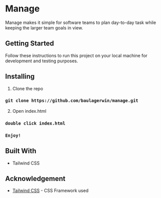 # Manage

Manage makes it simple for software teams to plan day-to-day task while keeping the larger team goals in view.

## Getting Started

Follow these instructions to run this project on your local machine for development and testing purposes.

## Installing

1. Clone the repo

### `git clone https://github.com/baulagerwin/manage.git`

2. Open index.html

### `double click index.html`

### `Enjoy!`

## Built With

- Tailwind CSS

## Acknowledgement

- [Tailwind CSS](https://tailwindcss.com/) - CSS Framework used
